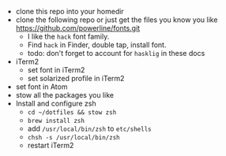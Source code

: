 * clone this repo into your homedir
* clone the following repo or just get the files you know you like https://github.com/powerline/fonts.git
  * I like the `hack` font family.
  * Find `hack` in Finder, double tap, install font.
  * todo: don't forget to account for `hasklig` in these docs
* iTerm2
  * set font in iTerm2
  * set solarized profile in iTerm2
* set font in Atom
* stow all the packages you like
* Install and configure zsh
  * `cd ~/dotfiles && stow zsh`
  * `brew install zsh`
  * add `/usr/local/bin/zsh` to `etc/shells`
  * `chsh -s /usr/local/bin/zsh`
  * restart iTerm2
